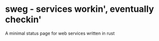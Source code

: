# sweg - services workin', eventually checkin'


A minimal status page for web services written in rust
